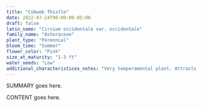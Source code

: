 ```yaml
---
title: "Cobweb Thistle"
date: 2022-07-24T00:00:00-05:00
draft: false
latin_name: "Cirsium occidentale var. occidentale"
family_name: "Asteraceae"
plant_type: "Perennial"
bloom_time: "Summer"
flower_color: "Pink"
size_at_maturity: "1-3 ft"
water_needs: "Low"
additional_characteristices_notes: "Very temperamental plant. Attracts Mylitta Crescent (Phyciodes mylitta), California Crescent (Phyciodes orseis), and Painted Lady (Vanessa cardui) butterflies."
---
```


SUMMARY goes here.

<!--more-->

CONTENT goes here.
